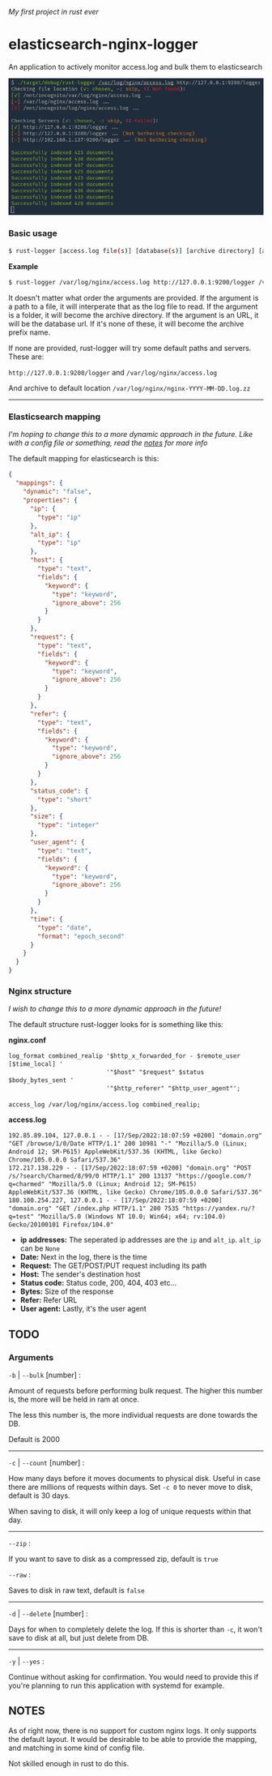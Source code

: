 *My first project in rust ever*

# elasticsearch-nginx-logger

An application to actively monitor access.log and bulk them to elasticsearch

![screenshot](./screenshots/Screenshot_2022-09-18_09:12:55.png "Checking process")

### Basic usage
```bash
$ rust-logger [access.log file(s)] [database(s)] [archive directory] [archive filename]
```
**Example**
```bash
$ rust-logger /var/log/nginx/access.log http://127.0.0.1:9200/logger /var/log/archives archive
```
It doesn't matter what order the arguments are provided. If the argument is a path to a file, it will interperate that as the log file to read. If the argument is a folder, it will become the archive directory. If the argument is an URL, it will be the database url. If it's none of these, it will become the archive prefix name.

If none are provided, rust-logger will try some default paths and servers. These are:

`http://127.0.0.1:9200/logger` and `/var/log/nginx/access.log`

And archive to default location `/var/log/nginx/nginx-YYYY-MM-DD.log.zz`

---

### Elasticsearch mapping

*I'm hoping to change this to a more dynamic approach in the future. Like with a config file or something, read the [notes](#notes) for more info*

The default mapping for elasticsearch is this:

```json
{
  "mappings": {
    "dynamic": "false",
    "properties": {
      "ip": {
        "type": "ip"
      },
      "alt_ip": {
        "type": "ip"
      },
      "host": {
        "type": "text",
        "fields": {
          "keyword": {
            "type": "keyword",
            "ignore_above": 256
          }
        }
      },
      "request": {
        "type": "text",
        "fields": {
          "keyword": {
            "type": "keyword",
            "ignore_above": 256
          }
        }
      },
      "refer": {
        "type": "text",
        "fields": {
          "keyword": {
            "type": "keyword",
            "ignore_above": 256
          }
        }
      },
      "status_code": {
        "type": "short"
      },
      "size": {
        "type": "integer"
      },
      "user_agent": {
        "type": "text",
        "fields": {
          "keyword": {
            "type": "keyword",
            "ignore_above": 256
          }
        }
      },
      "time": {
        "type": "date",
        "format": "epoch_second"
      }
    }
  }
}
```

### Nginx structure

*I wish to change this to a more dynamic approach in the future!*

The default structure rust-logger looks for is something like this:

**nginx.conf**
```
log_format combined_realip '$http_x_forwarded_for - $remote_user [$time_local] '
                           '"$host" "$request" $status $body_bytes_sent '
                           '"$http_referer" "$http_user_agent"';

access_log /var/log/nginx/access.log combined_realip;
```

**access.log**
```
192.85.89.104, 127.0.0.1 - - [17/Sep/2022:18:07:59 +0200] "domain.org" "GET /browse/1/0/Date HTTP/1.1" 200 10981 "-" "Mozilla/5.0 (Linux; Android 12; SM-P615) AppleWebKit/537.36 (KHTML, like Gecko) Chrome/105.0.0.0 Safari/537.36"
172.217.138.229 - - [17/Sep/2022:18:07:59 +0200] "domain.org" "POST /s/?search/Charmed/8/99/0 HTTP/1.1" 200 13137 "https://google.com/?q=charmed" "Mozilla/5.0 (Linux; Android 12; SM-P615) AppleWebKit/537.36 (KHTML, like Gecko) Chrome/105.0.0.0 Safari/537.36"
180.100.254.227, 127.0.0.1 - - [17/Sep/2022:18:07:59 +0200] "domain.org" "GET /index.php HTTP/1.1" 200 7535 "https://yandex.ru/?q=test" "Mozilla/5.0 (Windows NT 10.0; Win64; x64; rv:104.0) Gecko/20100101 Firefox/104.0"
```
* **ip addresses:** The seperated ip addresses are the `ip` and `alt_ip`. `alt_ip` can be `None`
* **Date:** Next in the log, there is the time
* **Request:** The GET/POST/PUT request including its path
* **Host:** The sender's destination host
* **Status code:** Status code, 200, 404, 403 etc...
* **Bytes:** Size of the response
* **Refer:** Refer URL
* **User agent:** Lastly, it's the user agent

## TODO
### Arguments

`-b` | `--bulk` [number] :

Amount of requests before performing bulk request. The higher this number is, the more will be held in ram at once.

The less this number is, the more individual requests are done towards the DB.

Default is 2000

---

`-c` | `--count` [number] :

How many days before it moves documents to physical disk. Useful in case there are millions of requests within days.
Set `-c 0` to never move to disk, default is 30 days.

When saving to disk, it will only keep a log of unique requests within that day.

---

`--zip` :

If you want to save to disk as a compressed zip, default is `true`

`--raw` :

Saves to disk in raw text, default is `false`

---

`-d` | `--delete` [number] :

Days for when to completely delete the log. If this is shorter than `-c`, it won't save to disk at all, but just delete from DB.

---

`-y` | `--yes` :

Continue without asking for confirmation. You would need to provide this if you're planning to run this application with systemd for example.

## NOTES

As of right now, there is no support for custom nginx logs. It only supports the default layout.
It would be desirable to be able to provide the mapping, and matching in some kind of config file.

Not skilled enough in rust to do this.

